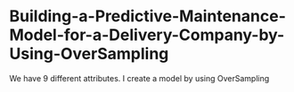 # Building-a-Predictive-Maintenance-Model-for-a-Delivery-Company-by-Using-OverSampling
We have 9 different attributes. I create a model by using OverSampling
